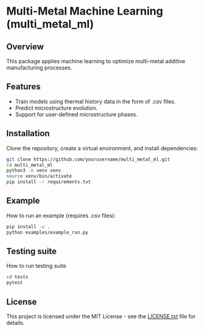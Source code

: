 # Multi-Metal Machine Learning (multi_metal_ml)

## Overview
This package applies machine learning to optimize multi-metal additive manufacturing processes.

## Features
- Train models using thermal history data in the form of .csv files.
- Predict microstructure evolution.
- Support for user-defined microstructure phases.

## Installation
Clone the repository, create a virtual environment, and install dependencies:
```bash
git clone https://github.com/yourusername/multi_metal_ml.git
cd multi_metal_ml
python3 -m venv venv
source venv/bin/activate
pip install -r requirements.txt
```

## Example
How to run an example (requires .csv files):
```bash
pip install -e .
python examples/example_run.py
```

## Testing suite
How to run testing suite
```bash
cd tests
pytest
```

## License
This project is licensed under the MIT License - see the [LICENSE.txt](LICENSE.txt) file for details.

